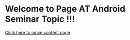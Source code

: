 # Welcome to Page AT Android Seminar Topic !!!

[Click here to move content page](https://akaj-team.github.io/seminar-topic/index.html)


